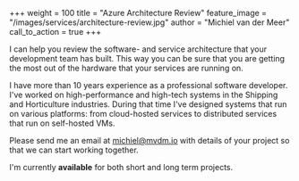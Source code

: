 +++
weight = 100
title = "Azure Architecture Review"
feature_image = "/images/services/architecture-review.jpg"
author = "Michiel van der Meer"
call_to_action = true
+++

I can help you review the software- and service architecture that your development team has built. This way you can be sure that you are getting the most out of the hardware that your services are running on.

I have more than 10 years experience as a professional software developer. I've worked on high-performance and high-tech systems in the Shipping and Horticulture industries. During that time I've designed systems that run on various platforms: from cloud-hosted services to distributed services that run on self-hosted VMs.

Please send me an email at [michiel@mvdm.io](mailto:michiel@mvdm.io) with details of your project so that we can start working together.

I'm currently **available** for both short and long term projects.
